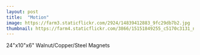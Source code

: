 ```yaml
---
layout: post
title:  "Motion"
image: https://farm3.staticflickr.com/2924/14839412883_9fc29db7b2.jpg
thumbnail: https://farm4.staticflickr.com/3866/15151849255_c5170c3131_n.jpg
---
```


24"x10"x6" Walnut/Copper/Steel Magnets